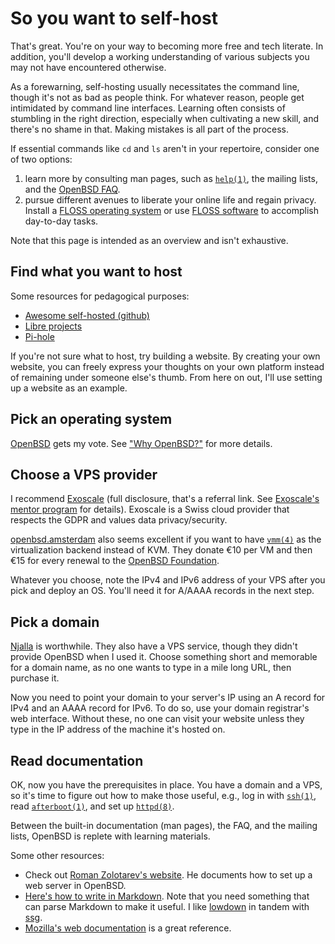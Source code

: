 # So you want to self-host

That's great. You're on your way to becoming more free and tech
literate. In addition, you'll develop a working understanding of various
subjects you may not have encountered otherwise.

As a forewarning, self-hosting usually necessitates the command line,
though it's not as bad as people think. For whatever reason, people get
intimidated by command line interfaces. Learning often consists of
stumbling in the right direction, especially when cultivating a new
skill, and there's no shame in that. Making mistakes is all part of the
process.

If essential commands like `cd` and `ls` aren't in your repertoire,
consider one of two options:

1. learn more by consulting man pages, such as
   [`help(1)`](https://man.openbsd.org/help), the mailing lists, and the [OpenBSD
   FAQ](https://www.openbsd.org/faq/).
1. pursue different avenues to liberate your online life and regain
   privacy. Install a [FLOSS operating system](/os.html) or
   use [FLOSS software](/pc.html) to accomplish day-to-day tasks.

Note that this page is intended as an overview and isn't exhaustive.

## Find what you want to host

Some resources for pedagogical purposes:

- [Awesome self-hosted
  (github)](https://github.com/Kickball/awesome-selfhosted)
- [Libre projects](https://libreprojects.net/)
- [Pi-hole](https://github.com/pi-hole/pi-hole)

If you're not sure what to host, try building a website. By creating
your own website, you can freely express your thoughts on your own
platform instead of remaining under someone else's thumb. From here on
out, I'll use setting up a website as an example.

## Pick an operating system

[OpenBSD](https://www.openbsd.org/) gets my vote. See ["Why
OpenBSD?"](/why-openbsd.html) for more details.

## Choose a VPS provider

I recommend
[Exoscale](https://portal.exoscale.com/register?r=JEUcJnv6AIMe) (full
disclosure, that's a referral link. See [Exoscale's mentor
program](https://community.exoscale.com/documentation/platform/mentor-program/)
for details). Exoscale is a Swiss cloud provider that respects the GDPR
and values data privacy/security.

[openbsd.amsterdam](https://openbsd.amsterdam/) also seems excellent if
you want to have [`vmm(4)`](https://man.openbsd.org/vmm.4) as the
virtualization backend instead of KVM. They donate €10 per VM and then
€15 for every renewal to the [OpenBSD
Foundation](https://www.openbsdfoundation.org/).

Whatever you choose, note the IPv4 and IPv6 address of your VPS after
you pick and deploy an OS. You'll need it for A/AAAA records in the next
step.

## Pick a domain

[Njalla](https://njal.la/) is worthwhile. They also have a VPS service,
though they didn't provide OpenBSD when I used it. Choose something
short and memorable for a domain name, as no one wants to type in a mile
long URL, then purchase it.

Now you need to point your domain to your server's IP using an A record
for IPv4 and an AAAA record for IPv6. To do so, use your domain
registrar's web interface. Without these, no one can visit your website
unless they type in the IP address of the machine it's hosted on.

## Read documentation

OK, now you have the prerequisites in place. You have a domain and
a VPS, so it's time to figure out how to make those useful, e.g., log
in with [`ssh(1)`](https://man.openbsd.org/ssh), read
[`afterboot(1)`](https://man.openbsd.org/afterboot), and set up
[`httpd(8)`](https://man.openbsd.org/httpd).

Between the built-in documentation (man pages), the FAQ, and the mailing
lists, OpenBSD is replete with learning materials.

Some other resources:

- Check out [Roman Zolotarev's website](https://rgz.ee/). He documents
  how to set up a web server in OpenBSD.
- [Here's how to write in
  Markdown](https://www.markdownguide.org/basic-syntax/). Note that you
  need something that can parse Markdown to make it useful. I like
  [lowdown](https://kristaps.bsd.lv/lowdown) in tandem with
  [ssg](https://rgz.ee/ssg.html).
- [Mozilla's web documentation](https://developer.mozilla.org/en-US/) is
  a great reference.
